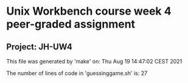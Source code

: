 # Unix Workbench course week 4 peer-graded assignment #
## Project: **JH-UW4** ##
This file was generated by 'make' on: Thu Aug 19 14:47:02 CEST 2021

The number of lines of code in 'guessinggame.sh' is: 27
